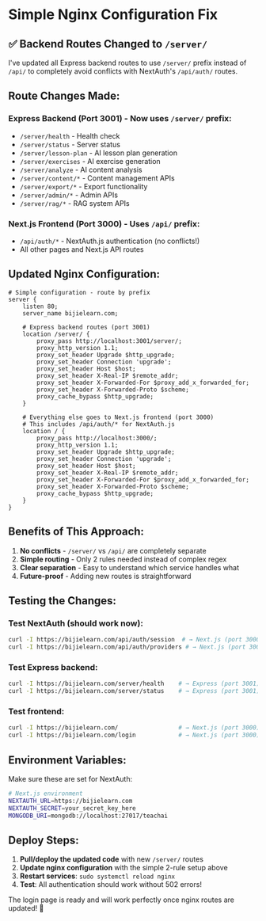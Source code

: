 # Simple Nginx Configuration Fix

## ✅ **Backend Routes Changed to `/server/`**

I've updated all Express backend routes to use `/server/` prefix instead of `/api/` to completely avoid conflicts with NextAuth's `/api/auth/` routes.

## **Route Changes Made:**

### Express Backend (Port 3001) - Now uses `/server/` prefix:
- `/server/health` - Health check
- `/server/status` - Server status  
- `/server/lesson-plan` - AI lesson plan generation
- `/server/exercises` - AI exercise generation
- `/server/analyze` - AI content analysis
- `/server/content/*` - Content management APIs
- `/server/export/*` - Export functionality
- `/server/admin/*` - Admin APIs
- `/server/rag/*` - RAG system APIs

### Next.js Frontend (Port 3000) - Uses `/api/` prefix:
- `/api/auth/*` - NextAuth.js authentication (no conflicts!)
- All other pages and Next.js API routes

## **Updated Nginx Configuration:**

```nginx
# Simple configuration - route by prefix
server {
    listen 80;
    server_name bijielearn.com;

    # Express backend routes (port 3001)
    location /server/ {
        proxy_pass http://localhost:3001/server/;
        proxy_http_version 1.1;
        proxy_set_header Upgrade $http_upgrade;
        proxy_set_header Connection 'upgrade';
        proxy_set_header Host $host;
        proxy_set_header X-Real-IP $remote_addr;
        proxy_set_header X-Forwarded-For $proxy_add_x_forwarded_for;
        proxy_set_header X-Forwarded-Proto $scheme;
        proxy_cache_bypass $http_upgrade;
    }

    # Everything else goes to Next.js frontend (port 3000)
    # This includes /api/auth/* for NextAuth.js
    location / {
        proxy_pass http://localhost:3000/;
        proxy_http_version 1.1;
        proxy_set_header Upgrade $http_upgrade;
        proxy_set_header Connection 'upgrade';
        proxy_set_header Host $host;
        proxy_set_header X-Real-IP $remote_addr;
        proxy_set_header X-Forwarded-For $proxy_add_x_forwarded_for;
        proxy_set_header X-Forwarded-Proto $scheme;
        proxy_cache_bypass $http_upgrade;
    }
}
```

## **Benefits of This Approach:**
1. **No conflicts** - `/server/` vs `/api/` are completely separate
2. **Simple routing** - Only 2 rules needed instead of complex regex
3. **Clear separation** - Easy to understand which service handles what
4. **Future-proof** - Adding new routes is straightforward

## **Testing the Changes:**

### Test NextAuth (should work now):
```bash
curl -I https://bijielearn.com/api/auth/session  # → Next.js (port 3000)
curl -I https://bijielearn.com/api/auth/providers # → Next.js (port 3000)
```

### Test Express backend:
```bash
curl -I https://bijielearn.com/server/health    # → Express (port 3001)
curl -I https://bijielearn.com/server/status    # → Express (port 3001)
```

### Test frontend:
```bash
curl -I https://bijielearn.com/                 # → Next.js (port 3000)  
curl -I https://bijielearn.com/login            # → Next.js (port 3000)
```

## **Environment Variables:**
Make sure these are set for NextAuth:

```bash
# Next.js environment
NEXTAUTH_URL=https://bijielearn.com
NEXTAUTH_SECRET=your_secret_key_here
MONGODB_URI=mongodb://localhost:27017/teachai
```

## **Deploy Steps:**
1. **Pull/deploy the updated code** with new `/server/` routes
2. **Update nginx configuration** with the simple 2-rule setup above  
3. **Restart services**: `sudo systemctl reload nginx`
4. **Test**: All authentication should work without 502 errors!

The login page is ready and will work perfectly once nginx routes are updated! 🚀